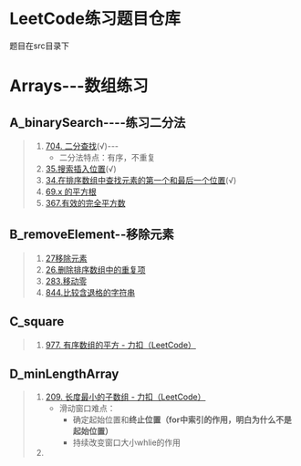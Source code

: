 # LeetCode练习题目仓库

题目在src目录下

# Arrays---数组练习

## A_binarySearch----练习二分法

> 1. [704. 二分查找](https://leetcode.cn/problems/binary-search)(√)---
>    - 二分法特点：有序，不重复
> 2. [35.搜索插入位置](https://leetcode.cn/problems/search-insert-position)(√)
> 3. [34.在排序数组中查找元素的第一个和最后一个位置](https://leetcode.cn/problems/find-first-and-last-position-of-element-in-sorted-array/)(√)
> 4. [69.x 的平方根](https://leetcode.cn/problems/sqrtx)
> 5. [367.有效的完全平方数](https://leetcode.cn/problems/valid-perfect-square)

## B_removeElement--移除元素

> 1. [27移除元素](https://leetcode.cn/problems/remove-element)
> 2. [26.删除排序数组中的重复项](https://leetcode.cn/problems/remove-duplicates-from-sorted-array/)
> 3. [283.移动零](https://leetcode.cn/problems/move-zeroes/)
> 4. [844.比较含退格的字符串](https://leetcode.cn/problems/backspace-string-compare/)

## C_square

> 1. [977. 有序数组的平方 - 力扣（LeetCode）](https://leetcode.cn/problems/squares-of-a-sorted-array/)

## D_minLengthArray

> 1. [209. 长度最小的子数组 - 力扣（LeetCode）](https://leetcode.cn/problems/minimum-size-subarray-sum/)
>    - 滑动窗口难点：
>      - 确定起始位置和**终止位置（for中索引的作用，明白为什么不是起始位置）**
>      - 持续改变窗口大小whlie的作用
> 2. 

